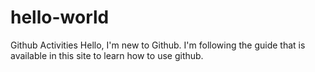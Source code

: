 # hello-world
Github Activities
Hello, I'm new to Github. I'm following the guide that is available in this site to learn how to use github.
